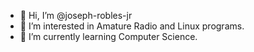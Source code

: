 - 👋 Hi, I’m @joseph-robles-jr
- 👀 I’m interested in Amature Radio and Linux programs.
- 🌱 I’m currently learning Computer Science.
<!---
joseph-robles-jr/joseph-robles-jr is a ✨ special ✨ repository because its `README.md` (this file) appears on your GitHub profile.
You can click the Preview link to take a look at your changes.
--->
